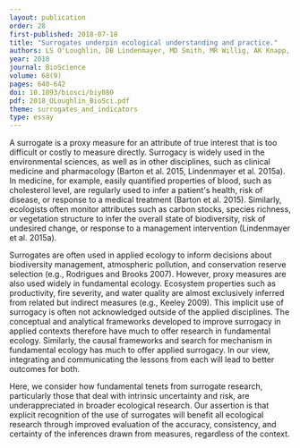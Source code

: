 ```yaml
---
layout: publication
order: 28
first-published: 2018-07-18
title: "Surrogates underpin ecological understanding and practice."
authors: LS O'Loughlin, DB Lindenmayer, MD Smith, MR Willig, AK Knapp, K Cuddington, A Hastings, CN Foster, CF Sato, <b>MJ Westgate</b> & PS Barton
year: 2018
journal: BioScience
volume: 68(9)
pages: 640-642
doi: 10.1093/biosci/biy080
pdf: 2018_OLoughlin_BioSci.pdf
theme: surrogates_and_indicators
type: essay
---
```

A surrogate is a proxy measure for an attribute of true interest that is too difficult or costly to measure directly. Surrogacy is widely used in the environmental sciences, as well as in other disciplines, such as clinical medicine and pharmacology (Barton et al. 2015, Lindenmayer et al. 2015a). In medicine, for example, easily quantified properties of blood, such as cholesterol level, are regularly used to infer a patient's health, risk of disease, or response to a medical treatment (Barton et al. 2015). Similarly, ecologists often monitor attributes such as carbon stocks, species richness, or vegetation structure to infer the overall state of biodiversity, risk of undesired change, or response to a management intervention (Lindenmayer et al. 2015a).

Surrogates are often used in applied ecology to inform decisions about biodiversity management, atmospheric pollution, and conservation reserve selection (e.g., Rodrigues and Brooks 2007). However, proxy measures are also used widely in fundamental ecology. Ecosystem properties such as productivity, fire severity, and water quality are almost exclusively inferred from related but indirect measures (e.g., Keeley 2009). This implicit use of surrogacy is often not acknowledged outside of the applied disciplines. The conceptual and analytical frameworks developed to improve surrogacy in applied contexts therefore have much to offer research in fundamental ecology. Similarly, the causal frameworks and search for mechanism in fundamental ecology has much to offer applied surrogacy. In our view, integrating and communicating the lessons from each will lead to better outcomes for both.

Here, we consider how fundamental tenets from surrogate research, particularly those that deal with intrinsic uncertainty and risk, are underappreciated in broader ecological research. Our assertion is that explicit recognition of the use of surrogates will benefit all ecological research through improved evaluation of the accuracy, consistency, and certainty of the inferences drawn from measures, regardless of the context.